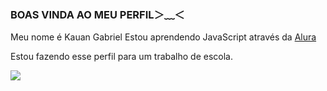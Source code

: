 ### BOAS VINDA AO MEU PERFIL＞﹏＜

Meu nome é Kauan Gabriel
Estou aprendendo JavaScript através da [Alura](https://www.alura.com.br/planos-cursos-online?utm_term=alura&utm_campaign=%5BSearch%5D+%5BPerformance%5D+Institucional+-+Paraná&utm_source=adwords&utm_medium=ppc&hsa_acc=7964138385&hsa_cam=20234124477&hsa_grp=150249101655&hsa_ad=660813755677&hsa_src=g&hsa_tgt=kwd-300088401&hsa_kw=alura&hsa_mt=e&hsa_net=adwords&hsa_ver=3&gad_source=1&gclid=Cj0KCQjw1Yy5BhD-ARIsAI0RbXbuTsOyouzzJyfle7_2PVMyQ2aSa7kRY_KGEMtGoHymoSwAysx-sBsaAuJsEALw_wcB)

Estou fazendo esse perfil para um trabalho de escola.


![](https://media1.tenor.com/m/RzSPDIqkgoIAAAAC/goku-dragon-ball-z.gif)
